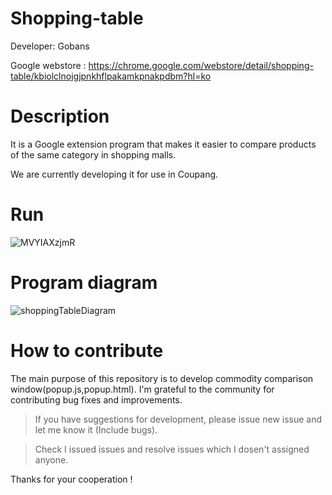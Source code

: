 # Shopping-table

Developer: Gobans

Google webstore : https://chrome.google.com/webstore/detail/shopping-table/kbiolclnojgjpnkhflpakamkpnakpdbm?hl=ko


# Description

It is a Google extension program that makes it easier to compare products of the same category in shopping malls.

We are currently developing it for use in Coupang.

# Run

![MVYIAXzjmR](https://user-images.githubusercontent.com/56781342/103151111-85423880-47be-11eb-9caa-4952b4fe662a.gif)



# Program diagram

![shoppingTableDiagram](https://user-images.githubusercontent.com/56781342/100103892-d651ca80-2ea8-11eb-87fe-09ec6f99f0f7.png)


# How to contribute

The main purpose of this repository is to develop commodity comparison window(popup.js,popup.html). I'm grateful to the community for contributing bug fixes and improvements. 

> If you have suggestions for development, please issue new issue and let me know it (Include bugs). 

> Check I issued issues and resolve issues which I dosen't assigned anyone.

Thanks for your cooperation !
